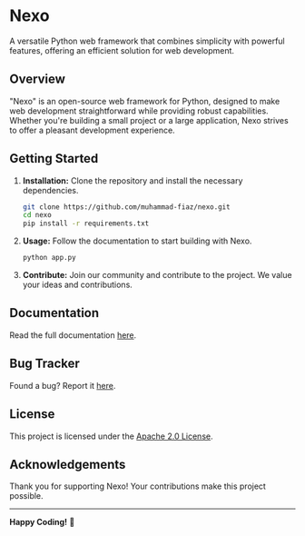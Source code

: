 # Nexo

A versatile Python web framework that combines simplicity with powerful features, offering an efficient solution for web development.

## Overview

"Nexo" is an open-source web framework for Python, designed to make web development straightforward while providing robust capabilities. Whether you're building a small project or a large application, Nexo strives to offer a pleasant development experience.

## Getting Started

1. **Installation:** Clone the repository and install the necessary dependencies.

    ```bash
    git clone https://github.com/muhammad-fiaz/nexo.git
    cd nexo
    pip install -r requirements.txt
    ```

2. **Usage:** Follow the documentation to start building with Nexo.

    ```bash
    python app.py
    ```

3. **Contribute:** Join our community and contribute to the project. We value your ideas and contributions.

## Documentation

Read the full documentation [here](https://github.com/muhammad-fiaz/nexo#readme).

## Bug Tracker

Found a bug? Report it [here](https://github.com/muhammad-fiaz/nexo/issues).

## License

This project is licensed under the [Apache 2.0 License](LICENSE).

## Acknowledgements

Thank you for supporting Nexo! Your contributions make this project possible.

---

**Happy Coding!** 🚀
